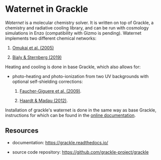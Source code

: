 # Waternet in Grackle

*Waternet* is a molecular chemistry solver. It is written on top of Grackle, a chemistry and radiative cooling library, and can be run with cosmology simulations in Enzo (compatibility with Gizmo is pending). Waternet implements two different chemical networks:

   1. [Omukai et al. (2005)](https://iopscience.iop.org/article/10.1086/429955/meta) 

   2. [Bialy & Sternberg (2019)](https://ui.adsabs.harvard.edu/abs/2019arXiv190206764B/abstract)


Heating and cooling is done in base Grackle, which also allows for:

- photo-heating and photo-ionization from two UV backgrounds with optional
  self-shielding corrections:

   1. [Faucher-Giguere et al. (2009)](http://adsabs.harvard.edu/abs/2009ApJ...703.1416F).

   2. [Haardt & Madau (2012)](http://adsabs.harvard.edu/abs/2012ApJ...746..125H).

Installation of grackle's waternet is done in the same way as base Grackle, instructions for which can be found in the [online documentation](https://grackle.readthedocs.io/).

## Resources

- documentation: https://grackle.readthedocs.io/

- source code repository: https://github.com/grackle-project/grackle
